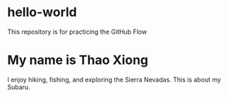 # hello-world
This repository is for practicing the GitHub Flow
# My name is Thao Xiong


I enjoy hiking, fishing, and exploring the Sierra Nevadas.
This is about my Subaru.

